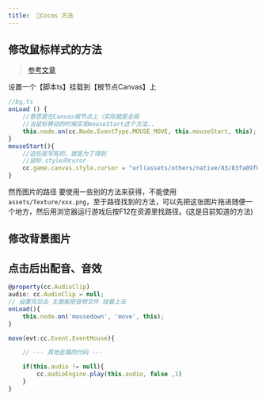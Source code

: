 ```yaml
---
title:  👾Cocos 方法
---
```




## 修改鼠标样式的方法

>[参考文章](https://www.jianshu.com/p/5a1a74c8826f)  

设置一个【脚本ts】挂载到【根节点Canvas】上
```ts
//bg.ts
onLoad () {
    //意思是在Canvas根节点上（实际就是全局
    //当鼠标移动的时候实现mouseStart这个方法..
    this.node.on(cc.Node.EventType.MOUSE_MOVE, this.mouseStart, this);
}
mouseStart(){
    //这些是写死的，就是为了得到
    //鼠标.style的curor
    cc.game.canvas.style.cursor = "url(assets/others/native/83/83fa09f0-7ba0-4374-b47f-4f108da1d440.png),auto";
}
```
然而图片的路径 要使用一些别的方法来获得，不能使用`assets/Texture/xxx.png`，至于路径找到的方法，可以先把这张图片拖进随便一个地方，然后用浏览器运行游戏后按F12在资源里找路径。(这是目前知道的方法)




## 修改背景图片











## 点击后出配音、音效

```ts
@property(cc.AudioClip)
audio: cc.AudioClip = null;
// 设置完后去 主面板把音频文件 挂载上去
onLoad(){
    this.node.on('mousedown', 'move', this);
}

move(evt:cc.Event.EventMouse){

    // --- 其他走路的代码 ---

    if(this.audio != null){
        cc.audioEngine.play(this.audio, false ,1)
    }
}
```